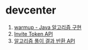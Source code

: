 # devcenter

1. [warmup - Java 알고리즘 구현](https://github.com/codesche/devcenter/tree/main/warmup)
2. [Invite Token API](https://github.com/codesche/devcenter/tree/main/invitechat)
3. [알고리즘 풀이 결과 반환 API](https://github.com/codesche/devcenter/tree/main/algos-api)